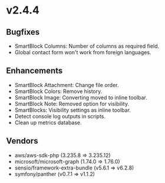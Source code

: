 # v2.4.4

## Bugfixes

- SmartBlock Columns: Number of columns as required field.
- Global contact form won't work from foreign languages.


## Enhancements

- SmartBlock Attachment: Change file order.
- SmartBlock Colors: Remove history.
- SmartBlock Image: Converting moved to inline toolbar.
- SmartBlock Note: Removed option for visibility.
- SmartBlocks: Visibility settings as inline toolbar.
- Detect console log outputs in scripts.
- Clean up metrics database.

## Vendors

- aws/aws-sdk-php (3.235.8 => 3.235.12)
- microsoft/microsoft-graph (1.74.0 => 1.76.0)
- sensio/framework-extra-bundle (v5.6.1 => v6.2.8)
- symfony/panther (v0.7.1 => v1.1.2)